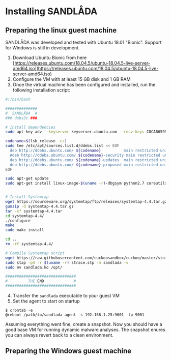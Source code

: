 
# Installing SANDLÅDA

## Preparing the linux guest machine

SANDLÅDA was developed and tested with Ubuntu 18.01 "Bionic". Support for Windows is still in development.

1. Download Ubuntu Bionic from here [https://releases.ubuntu.com/18.04.5/ubuntu-18.04.5-live-server-amd64.iso](https://releases.ubuntu.com/18.04.5/ubuntu-18.04.5-live-server-amd64.iso)
2. Configure the VM with at least 15 GB disk and 1 GB RAM
3. Once the virtual machine has been configured and installed, run the following installation script:

```bash
#!/bin/bash

##############
#  SANDLÅDA  #
### dubs3c ###

# Install dependencies
sudo apt-key adv --keyserver keyserver.ubuntu.com --recv-keys C8CAB6595FDFF622

codename=$(lsb_release -cs)
sudo tee /etc/apt/sources.list.d/ddebs.list << EOF
  deb http://ddebs.ubuntu.com/ ${codename}          main restricted universe multiverse
  #deb http://ddebs.ubuntu.com/ ${codename}-security main restricted universe multiverse
  deb http://ddebs.ubuntu.com/ ${codename}-updates  main restricted universe multiverse
  deb http://ddebs.ubuntu.com/ ${codename}-proposed main restricted universe multiverse
EOF

sudo apt-get update
sudo apt-get install linux-image-$(uname -r)-dbgsym python2.7 coreutils-dbgsym fakeroot build-essential crash kexec-tools makedumpfile kernel-wedge elfutils libdw-dev -y


# Install Systemtap
wget https://sourceware.org/systemtap/ftp/releases/systemtap-4.4.tar.gz
gunzip -d systemtap-4.4.tar.gz
tar -xf systemtap-4.4.tar
cd systemtap-4.4/
./configure
make
sudo make install

cd ..
rm -rf systemtap-4.4/

# Compile Systemtap script
wget https://raw.githubusercontent.com/cuckoosandbox/cuckoo/master/stuff/systemtap/strace.stp
sudo stap -p4 -r $(uname -r) strace.stp -m sandlada -v
sudo mv sandlada.ko /opt/

###############################
#         THE END             #
###############################
```

4. Transfer the `sandlada` executable to your guest VM
5. Set the agent to start on startup
```
$ crontab -e
@reboot /path/to/sandlada agent -s 192.168.1.25:9001 -lp 9001
```

Assuming everything went fine, create a snapshot. Now you should have a good base VM for running dynamic malware analyses. The snapshot enures you can always revert back to a clean environment.

## Preparing the Windows guest machine